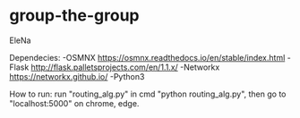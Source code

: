 # group-the-group
EleNa

Dependecies:
-OSMNX https://osmnx.readthedocs.io/en/stable/index.html
-Flask http://flask.palletsprojects.com/en/1.1.x/
-Networkx https://networkx.github.io/
-Python3

How to run:
run "routing_alg.py" in cmd "python routing_alg.py", then go to "localhost:5000" on chrome, edge.
